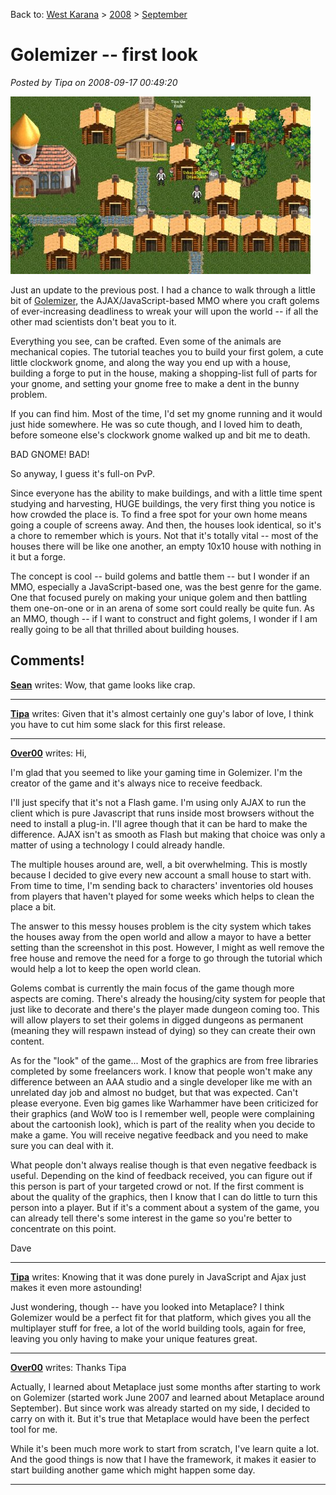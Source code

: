 Back to: [West Karana](/posts/westkarana.md) > [2008](/posts/2008/westkarana.md) > [September](./westkarana.md)
# Golemizer -- first look

*Posted by Tipa on 2008-09-17 00:49:20*

![](../../../uploads/2008/09/gnomebot.jpg "gnomebot")

Just an update to the previous post. I had a chance to walk through a little bit of [Golemizer](http://www.golemizer.com), the AJAX/JavaScript-based MMO where you craft golems of ever-increasing deadliness to wreak your will upon the world -- if all the other mad scientists don't beat you to it.

Everything you see, can be crafted. Even some of the animals are mechanical copies. The tutorial teaches you to build your first golem, a cute little clockwork gnome, and along the way you end up with a house, building a forge to put in the house, making a shopping-list full of parts for your gnome, and setting your gnome free to make a dent in the bunny problem.

If you can find him. Most of the time, I'd set my gnome running and it would just hide somewhere. He was so cute though, and I loved him to death, before someone else's clockwork gnome walked up and bit me to death.

BAD GNOME! BAD!

So anyway, I guess it's full-on PvP.

Since everyone has the ability to make buildings, and with a little time spent studying and harvesting, HUGE buildings, the very first thing you notice is how crowded the place is. To find a free spot for your own home means going a couple of screens away. And then, the houses look identical, so it's a chore to remember which is yours. Not that it's totally vital -- most of the houses there will be like one another, an empty 10x10 house with nothing in it but a forge.

The concept is cool -- build golems and battle them -- but I wonder if an MMO, especially a JavaScript-based one, was the best genre for the game. One that focused purely on making your unique golem and then battling them one-on-one or in an arena of some sort could really be quite fun. As an MMO, though -- if I want to construct and fight golems, I wonder if I am really going to be all that thrilled about building houses.
## Comments!

**[Sean](http://dadsbattleground.blogspot.com)** writes: Wow, that game looks like crap.

---

**[Tipa](https://chasingdings.com)** writes: Given that it's almost certainly one guy's labor of love, I think you have to cut him some slack for this first release.

---

**[Over00](http://www.golemizer.com)** writes: Hi,

I'm glad that you seemed to like your gaming time in Golemizer. I'm the creator of the game and it's always nice to receive feedback.

I'll just specify that it's not a Flash game. I'm using only AJAX to run the client which is pure Javascript that runs inside most browsers without the need to install a plug-in. I'll agree though that it can be hard to make the difference. AJAX isn't as smooth as Flash but making that choice was only a matter of using a technology I could already handle.

The multiple houses around are, well, a bit overwhelming. This is mostly because I decided to give every new account a small house to start with. From time to time, I'm sending back to characters' inventories old houses from players that haven't played for some weeks which helps to clean the place a bit.

The answer to this messy houses problem is the city system which takes the houses away from the open world and allow a mayor to have a better setting than the screenshot in this post. However, I might as well remove the free house and remove the need for a forge to go through the tutorial which would help a lot to keep the open world clean.

Golems combat is currently the main focus of the game though more aspects are coming. There's already the housing/city system for people that just like to decorate and there's the player made dungeon coming too. This will allow players to set their golems in digged dungeons as permanent (meaning they will respawn instead of dying) so they can create their own content.

As for the "look" of the game... Most of the graphics are from free libraries completed by some freelancers work. I know that people won't make any difference between an AAA studio and a single developer like me with an unrelated day job and almost no budget, but that was expected. Can't please everyone. Even big games like Warhammer have been criticized for their graphics (and WoW too is I remember well, people were complaining about the cartoonish look), which is part of the reality when you decide to make a game. You will receive negative feedback and you need to make sure you can deal with it.

What people don't always realise though is that even negative feedback is useful. Depending on the kind of feedback received, you can figure out if this person is part of your targeted crowd or not. If the first comment is about the quality of the graphics, then I know that I can do little to turn this person into a player. But if it's a comment about a system of the game, you can already tell there's some interest in the game so you're better to concentrate on this point.

Dave

---

**[Tipa](https://chasingdings.com)** writes: Knowing that it was done purely in JavaScript and Ajax just makes it even more astounding!

Just wondering, though -- have you looked into Metaplace? I think Golemizer would be a perfect fit for that platform, which gives you all the multiplayer stuff for free, a lot of the world building tools, again for free, leaving you only having to make your unique features great.

---

**[Over00](http://www.golemizer.com)** writes: Thanks Tipa

Actually, I learned about Metaplace just some months after starting to work on Golemizer (started work June 2007 and learned about Metaplace around September). But since work was already started on my side, I decided to carry on with it. But it's true that Metaplace would have been the perfect tool for me.

While it's been much more work to start from scratch, I've learn quite a lot. And the good things is now that I have the framework, it makes it easier to start building another game which might happen some day.

---


